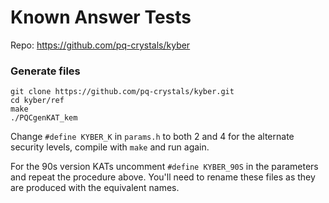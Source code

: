# Known Answer Tests

Repo: https://github.com/pq-crystals/kyber

### Generate files
``` shell
git clone https://github.com/pq-crystals/kyber.git
cd kyber/ref
make
./PQCgenKAT_kem
```

Change `#define KYBER_K` in `params.h` to both 2 and 4 for the alternate security levels, compile with `make` and run again.


For the 90s version KATs uncomment `#define KYBER_90S` in the parameters and repeat the procedure above. You'll need to rename these files as they are produced with the equivalent names.
